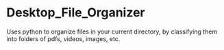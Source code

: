 # Desktop_File_Organizer
Uses python to organize files in your current directory, by classifying them into folders of pdfs, videos, images, etc.
